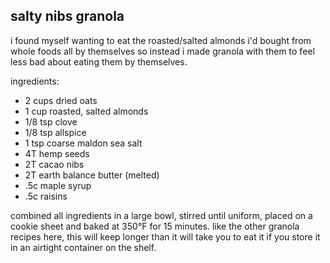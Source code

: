 salty nibs granola
---
i found myself wanting to eat the roasted/salted almonds i'd bought from whole foods all by themselves so instead i made granola with them to feel less bad about eating them by themselves.

ingredients:
- 2 cups dried oats
- 1 cup roasted, salted almonds
- 1/8 tsp clove
- 1/8 tsp allspice
- 1 tsp coarse maldon sea salt
- 4T hemp seeds
- 2T cacao nibs
- 2T earth balance butter (melted)
- .5c maple syrup
- .5c raisins

combined all ingredients in a large bowl, stirred until uniform, placed on a cookie sheet and baked at 350°F for 15 minutes. like the other granola recipes here, this will keep longer than it will take you to eat it if you store it in an airtight container on the shelf.

